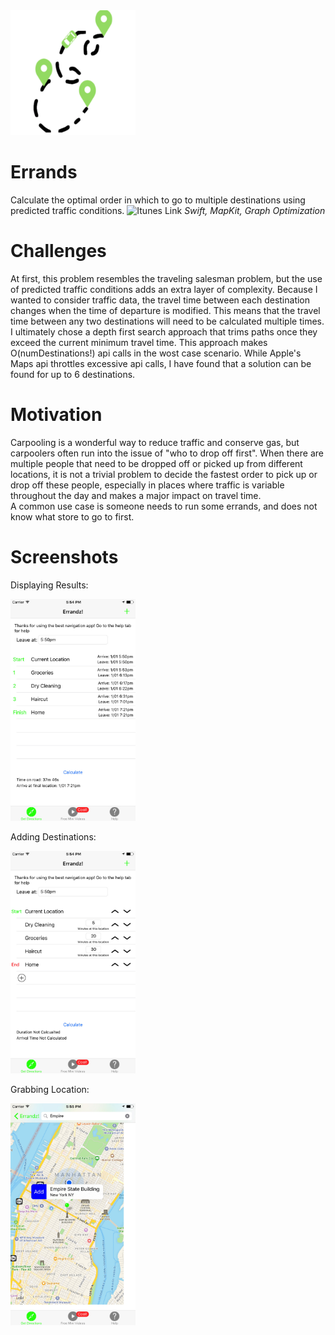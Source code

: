 <img src="https://github.com/jakecronin/Errands/blob/master/ErrandsLogo.png" width="200"/>

# Errands
Calculate the optimal order in which to go to multiple destinations using predicted traffic conditions.
![Itunes Link](https://itunes.apple.com/us/app/errandz/id1257418211?mt=8 "Link to App on Itunes")
*Swift, MapKit, Graph Optimization*

# Challenges
At first, this problem resembles the traveling salesman problem, but the use of predicted traffic conditions adds an extra layer of complexity.
Because I wanted to consider traffic data, the travel time between each destination changes when the time of departure is modified. This means that the travel time between any two destinations will need to be calculated multiple times.
I ultimately chose a depth first search approach that trims paths once they exceed the current minimum travel time. This approach makes O(numDestinations!) api calls in the wost case scenario. While Apple's Maps api throttles excessive api calls, I have found that a solution can be found for up to 6 destinations. 

# Motivation
Carpooling is a wonderful way to reduce traffic and conserve gas, but carpoolers often run into the issue of "who to drop off first". When there are multiple people that need to be dropped off or picked up from different locations, it is not a trivial problem to decide the fastest order to pick up or drop off these people, especially in places where traffic is variable throughout the day and makes a major impact on travel time.  
A common use case is someone needs to run some errands, and does not know what store to go to first.

# Screenshots

Displaying Results:

<img src="https://github.com/jakecronin/Errands/blob/master/Images/Results.jpg" width="200"/>

Adding Destinations:

<img src="https://github.com/jakecronin/Errands/blob/master/Images/Add_Locations.jpg" width="200"/>

Grabbing Location:

<img src="https://github.com/jakecronin/Errands/blob/master/Images/Get_Location.jpg" width="200"/>
